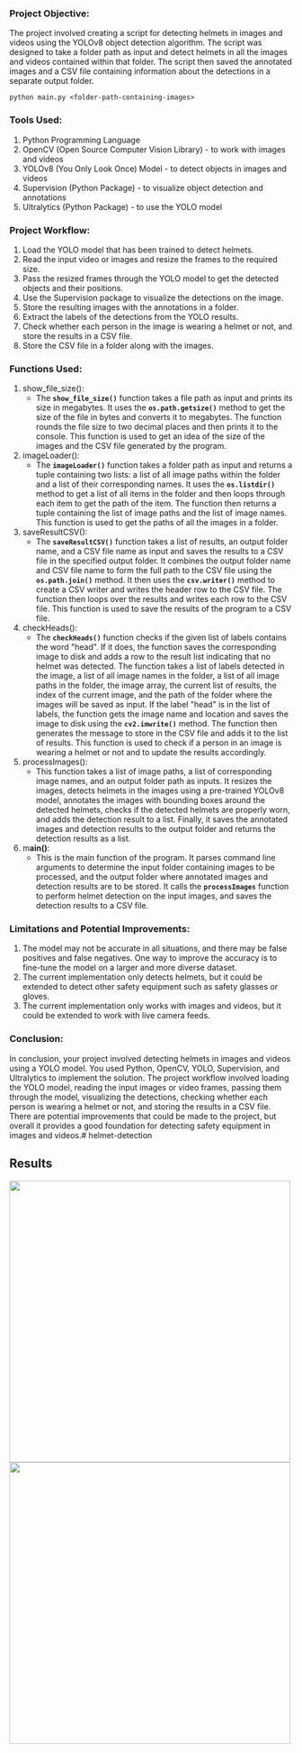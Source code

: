 ### Project Objective:

The project involved creating a script for detecting helmets in images and videos using the YOLOv8 object detection algorithm. The script was designed to take a folder path as input and detect helmets in all the images and videos contained within that folder. The script then saved the annotated images and a CSV file containing information about the detections in a separate output folder.

```
python main.py <folder-path-containing-images>
```

### Tools Used:

1. Python Programming Language
2. OpenCV (Open Source Computer Vision Library) - to work with images and videos
3. YOLOv8 (You Only Look Once) Model - to detect objects in images and videos
4. Supervision (Python Package) - to visualize object detection and annotations
5. Ultralytics (Python Package) - to use the YOLO model

### Project Workflow:

1. Load the YOLO model that has been trained to detect helmets.
2. Read the input video or images and resize the frames to the required size.
3. Pass the resized frames through the YOLO model to get the detected objects and their positions.
4. Use the Supervision package to visualize the detections on the image.
5. Store the resulting images with the annotations in a folder.
6. Extract the labels of the detections from the YOLO results.
7. Check whether each person in the image is wearing a helmet or not, and store the results in a CSV file.
8. Store the CSV file in a folder along with the images.

### Functions Used:

1. show_file_size():
    - The **`show_file_size()`** function takes a file path as input and prints its size in megabytes. It uses the **`os.path.getsize()`** method to get the size of the file in bytes and converts it to megabytes. The function rounds the file size to two decimal places and then prints it to the console. This function is used to get an idea of the size of the images and the CSV file generated by the program.
2. imageLoader():
    - The **`imageLoader()`** function takes a folder path as input and returns a tuple containing two lists: a list of all image paths within the folder and a list of their corresponding names. It uses the **`os.listdir()`** method to get a list of all items in the folder and then loops through each item to get the path of the item. The function then returns a tuple containing the list of image paths and the list of image names. This function is used to get the paths of all the images in a folder.
3. saveResultCSV():
    - The **`saveResultCSV()`** function takes a list of results, an output folder name, and a CSV file name as input and saves the results to a CSV file in the specified output folder. It combines the output folder name and CSV file name to form the full path to the CSV file using the **`os.path.join()`** method. It then uses the **`csv.writer()`** method to create a CSV writer and writes the header row to the CSV file. The function then loops over the results and writes each row to the CSV file. This function is used to save the results of the program to a CSV file.
4. checkHeads():
    - The **`checkHeads()`** function checks if the given list of labels contains the word "head". If it does, the function saves the corresponding image to disk and adds a row to the result list indicating that no helmet was detected. The function takes a list of labels detected in the image, a list of all image names in the folder, a list of all image paths in the folder, the image array, the current list of results, the index of the current image, and the path of the folder where the images will be saved as input. If the label "head" is in the list of labels, the function gets the image name and location and saves the image to disk using the **`cv2.imwrite()`** method. The function then generates the message to store in the CSV file and adds it to the list of results. This function is used to check if a person in an image is wearing a helmet or not and to update the results accordingly.
5. processImages():
    - This function takes a list of image paths, a list of corresponding image names, and an output folder path as inputs. It resizes the images, detects helmets in the images using a pre-trained YOLOv8 model, annotates the images with bounding boxes around the detected helmets, checks if the detected helmets are properly worn, and adds the detection result to a list. Finally, it saves the annotated images and detection results to the output folder and returns the detection results as a list.
6. m**ain()**: 
    - This is the main function of the program. It parses command line arguments to determine the input folder containing images to be processed, and the output folder where annotated images and detection results are to be stored. It calls the **`processImages`** function to perform helmet detection on the input images, and saves the detection results to a CSV file.

### Limitations and Potential Improvements:

1. The model may not be accurate in all situations, and there may be false positives and false negatives. One way to improve the accuracy is to fine-tune the model on a larger and more diverse dataset.
2. The current implementation only detects helmets, but it could be extended to detect other safety equipment such as safety glasses or gloves.
3. The current implementation only works with images and videos, but it could be extended to work with live camera feeds.
    
    

### Conclusion:

In conclusion, your project involved detecting helmets in images and videos using a YOLO model. You used Python, OpenCV, YOLO, Supervision, and Ultralytics to implement the solution. The project workflow involved loading the YOLO model, reading the input images or video frames, passing them through the model, visualizing the detections, checking whether each person is wearing a helmet or not, and storing the results in a CSV file. There are potential improvements that could be made to the project, but overall it provides a good foundation for detecting safety equipment in images and videos.# helmet-detection




## Results

<img src="https://github.com/meryemsakin/helmet-detection/blob/main/Result/floor_1/images/hard_hat_workers42.png" width="500" height="500">

<img src="https://github.com/meryemsakin/helmet-detection/blob/main/Result/floor_1/images/image_6.jpg" width="500" height="500">
